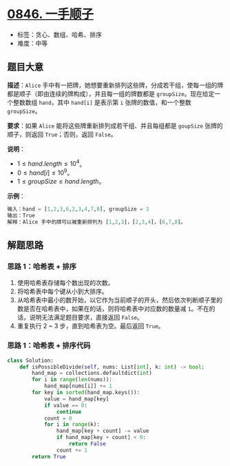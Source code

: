 # [0846. 一手顺子](https://leetcode.cn/problems/hand-of-straights/)

- 标签：贪心、数组、哈希、排序
- 难度：中等

## 题目大意

**描述**：`Alice` 手中有一把牌，她想要重新排列这些牌，分成若干组，使每一组的牌都是顺子（即由连续的牌构成），并且每一组的牌数都是 `groupSize`。现在给定一个整数数组 `hand`，其中 `hand[i]` 是表示第 `i` 张牌的数值，和一个整数 `groupSize`。

**要求**：如果 `Alice` 能将这些牌重新排列成若干组、并且每组都是 `goupSize` 张牌的顺子，则返回 `True`；否则，返回 `False`。

**说明**：

- $1 \le hand.length \le 10^4$。
- $0 \le hand[i] \le 10^9$。
- $1 \le groupSize \le hand.length$。

**示例**：

```Python
输入：hand = [1,2,3,6,2,3,4,7,8], groupSize = 3
输出：True
解释：Alice 手中的牌可以被重新排列为 [1,2,3]，[2,3,4]，[6,7,8]。
```

## 解题思路

### 思路 1：哈希表 + 排序

1. 使用哈希表存储每个数出现的次数。
2. 将哈希表中每个键从小到大排序。
3. 从哈希表中最小的数开始，以它作为当前顺子的开头，然后依次判断顺子里的数是否在哈希表中，如果在的话，则将哈希表中对应数的数量减 `1`。不在的话，说明无法满足题目要求，直接返回 `False`。
4. 重复执行 2 ~ 3 步，直到哈希表为空。最后返回 `True`。

### 思路 1：哈希表 + 排序代码

```Python
class Solution:
    def isPossibleDivide(self, nums: List[int], k: int) -> bool:
        hand_map = collections.defaultdict(int)
        for i in range(len(nums)):
            hand_map[nums[i]] += 1
        for key in sorted(hand_map.keys()):
            value = hand_map[key]
            if value == 0:
                continue
            count = 0
            for i in range(k):
                hand_map[key + count] -= value
                if hand_map[key + count] < 0:
                    return False
                count += 1
        return True
```
